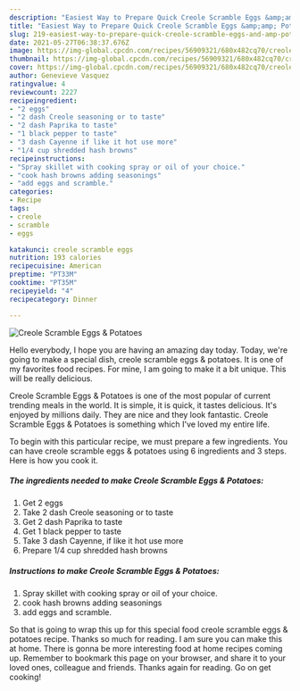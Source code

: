 ```yaml
---
description: "Easiest Way to Prepare Quick Creole Scramble Eggs &amp;amp; Potatoes"
title: "Easiest Way to Prepare Quick Creole Scramble Eggs &amp;amp; Potatoes"
slug: 219-easiest-way-to-prepare-quick-creole-scramble-eggs-and-amp-potatoes
date: 2021-05-27T06:38:37.676Z
image: https://img-global.cpcdn.com/recipes/56909321/680x482cq70/creole-scramble-eggs-potatoes-recipe-main-photo.jpg
thumbnail: https://img-global.cpcdn.com/recipes/56909321/680x482cq70/creole-scramble-eggs-potatoes-recipe-main-photo.jpg
cover: https://img-global.cpcdn.com/recipes/56909321/680x482cq70/creole-scramble-eggs-potatoes-recipe-main-photo.jpg
author: Genevieve Vasquez
ratingvalue: 4
reviewcount: 2227
recipeingredient:
- "2 eggs"
- "2 dash Creole seasoning or to taste"
- "2 dash Paprika to taste"
- "1 black pepper to taste"
- "3 dash Cayenne if like it hot use more"
- "1/4 cup shredded hash browns"
recipeinstructions:
- "Spray skillet with cooking spray or oil of your choice."
- "cook hash browns adding seasonings"
- "add eggs and scramble."
categories:
- Recipe
tags:
- creole
- scramble
- eggs

katakunci: creole scramble eggs 
nutrition: 193 calories
recipecuisine: American
preptime: "PT33M"
cooktime: "PT35M"
recipeyield: "4"
recipecategory: Dinner

---
```



![Creole Scramble Eggs &amp; Potatoes](https://img-global.cpcdn.com/recipes/56909321/680x482cq70/creole-scramble-eggs-potatoes-recipe-main-photo.jpg)

Hello everybody, I hope you are having an amazing day today. Today, we're going to make a special dish, creole scramble eggs &amp; potatoes. It is one of my favorites food recipes. For mine, I am going to make it a bit unique. This will be really delicious.



Creole Scramble Eggs &amp; Potatoes is one of the most popular of current trending meals in the world. It is simple, it is quick, it tastes delicious. It's enjoyed by millions daily. They are nice and they look fantastic. Creole Scramble Eggs &amp; Potatoes is something which I've loved my entire life.


To begin with this particular recipe, we must prepare a few ingredients. You can have creole scramble eggs &amp; potatoes using 6 ingredients and 3 steps. Here is how you cook it.

<!--inarticleads1-->

##### The ingredients needed to make Creole Scramble Eggs &amp; Potatoes:

1. Get 2 eggs
1. Take 2 dash Creole seasoning or to taste
1. Get 2 dash Paprika to taste
1. Get 1 black pepper to taste
1. Take 3 dash Cayenne, if like it hot use more
1. Prepare 1/4 cup shredded hash browns




<!--inarticleads2-->

##### Instructions to make Creole Scramble Eggs &amp; Potatoes:

1. Spray skillet with cooking spray or oil of your choice.
1. cook hash browns adding seasonings
1. add eggs and scramble.




So that is going to wrap this up for this special food creole scramble eggs &amp; potatoes recipe. Thanks so much for reading. I am sure you can make this at home. There is gonna be more interesting food at home recipes coming up. Remember to bookmark this page on your browser, and share it to your loved ones, colleague and friends. Thanks again for reading. Go on get cooking!

